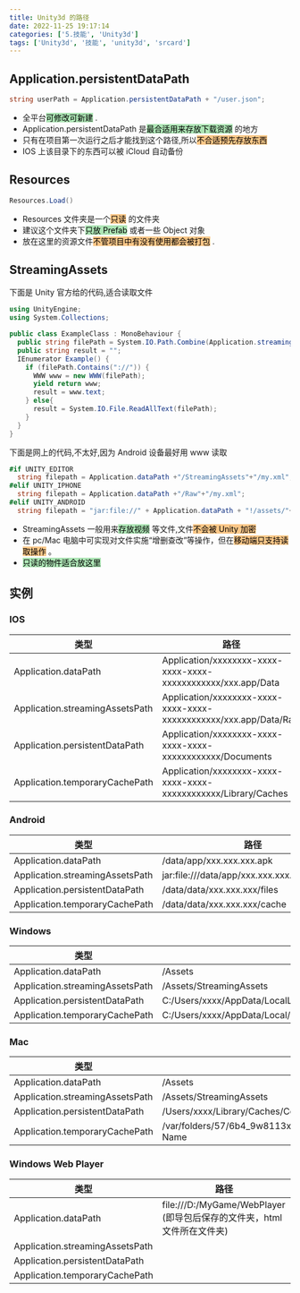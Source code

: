 ```yaml
---
title: Unity3d 的路径
date: 2022-11-25 19:17:14
categories: ['5.技能', 'Unity3d']
tags: ['Unity3d', '技能', 'unity3d', 'srcard']
---
```

  
  
## Application.persistentDataPath

  
```c#
string userPath = Application.persistentDataPath + "/user.json";
```
- 全平台<mark style="background: #83d98fA6;">可修改可新建</mark> .
- Application.persistentDataPath 是<mark style="background: #83d98fA6;">最合适用来存放下载资源</mark> 的地方
- 只有在项目第一次运行之后才能找到这个路径,所以<mark style="background: #fbab4bA6;">不合适预先存放东西</mark> 
- IOS 上该目录下的东西可以被 iCloud 自动备份
<!--SR:!2024-09-26,32,250-->

  
  
## Resources

  
```c#
Resources.Load()
```
- Resources 文件夹是一个<mark style="background: #fbab4bA6;">只读</mark> 的文件夹
- 建议这个文件夹下<mark style="background: #83d98fA6;">只放 Prefab</mark> 或者一些 Object 对象
- 放在这里的资源文件<mark style="background: #fbab4bA6;">不管项目中有没有使用都会被打包</mark> .
<!--SR:!2024-09-22,28,250-->

  
  
## StreamingAssets

  
下面是 Unity 官方给的代码,适合读取文件 
```c#
using UnityEngine;
using System.Collections;

public class ExampleClass : MonoBehaviour {
  public string filePath = System.IO.Path.Combine(Application.streamingAssetsPath, "MyFile");
  public string result = "";
  IEnumerator Example() {
    if (filePath.Contains("://")) {
      WWW www = new WWW(filePath);
      yield return www;
      result = www.text;
    } else{
      result = System.IO.File.ReadAllText(filePath);
    }
  }
}
```
下面是网上的代码,不太好,因为 Android 设备最好用 www 读取
```c#
#if UNITY_EDITOR
  string filepath = Application.dataPath +"/StreamingAssets"+"/my.xml";
#elif UNITY_IPHONE
  string filepath = Application.dataPath +"/Raw"+"/my.xml";
#elif UNITY_ANDROID
  string filepath = "jar:file://" + Application.dataPath + "!/assets/"+"/my.xml;
```
- StreamingAssets 一般用来<mark style="background: #83d98fA6;">存放视频</mark> 等文件,文件<mark style="background: #fbab4bA6;">不会被 Unity 加密</mark> 
- 在 pc/Mac 电脑中可实现对文件实施“增删查改”等操作，但在<mark style="background: #fbab4bA6;">移动端只支持读取操作</mark> 。
- <mark style="background: #83d98fA6;">只读的物件适合放这里</mark>
<!--SR:!2024-09-10,20,250-->

  
  
## 实例

  
  
### IOS

| 类型                              | 路径                                                              |
| --------------------------------- | ----------------------------------------------------------------- |
| Application.dataPath             | Application/xxxxxxxx-xxxx-xxxx-xxxx-xxxxxxxxxxxx/xxx.app/Data     |
| Application.streamingAssetsPath  | Application/xxxxxxxx-xxxx-xxxx-xxxx-xxxxxxxxxxxx/xxx.app/Data/Raw |
| Application.persistentDataPath   | Application/xxxxxxxx-xxxx-xxxx-xxxx-xxxxxxxxxxxx/Documents        |
| Application.temporaryCachePath   | Application/xxxxxxxx-xxxx-xxxx-xxxx-xxxxxxxxxxxx/Library/Caches   |
  
  
### Android

  
| 类型                              | 路径                                          |
| --------------------------------- | --------------------------------------------- |
| Application.dataPath             | /data/app/xxx.xxx.xxx.apk                     |
| Application.streamingAssetsPath  | jar:file:///data/app/xxx.xxx.xxx.apk/!/assets |
| Application.persistentDataPath   | /data/data/xxx.xxx.xxx/files                  |
| Application.temporaryCachePath   | /data/data/xxx.xxx.xxx/cache                  |
<!--SR:!2024-09-20,26,250-->

  
  
### Windows

  
| 类型                              | 路径                                                     |
| --------------------------------- | -------------------------------------------------------- |
| Application.dataPath             | /Assets                                                  |
| Application.streamingAssetsPath  | /Assets/StreamingAssets                                  |
| Application.persistentDataPath   | C:/Users/xxxx/AppData/LocalLow/CompanyName/ProductName   |
| Application.temporaryCachePath   | C:/Users/xxxx/AppData/Local/Temp/CompanyName/ProductName |
<!--SR:!2024-09-21,27,250-->

  
  
### Mac

| 类型                              | 路径                                                                      |
| --------------------------------- | ------------------------------------------------------------------------- |
| Application.dataPath             | /Assets                                                                   |
| Application.streamingAssetsPath  | /Assets/StreamingAssets                                                   |
| Application.persistentDataPath   | /Users/xxxx/Library/Caches/CompanyName/Product Name                       |
| Application.temporaryCachePath   | /var/folders/57/6b4_9w8113x2fsmzx_yhrhvh0000gn/T/CompanyName/Product Name |
  
  
### Windows Web Player

| 类型                              | 路径                                                                    |
| --------------------------------- | ----------------------------------------------------------------------- |
| Application.dataPath             | file:///D:/MyGame/WebPlayer (即导包后保存的文件夹，html 文件所在文件夹) |
| Application.streamingAssetsPath  |                                                                         |
| Application.persistentDataPath   |                                                                         |
| Application.temporaryCachePath   |                                                                         |
